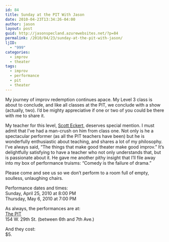 ```yaml
---
id: 84
title: Sunday at the PIT With Jason
date: 2010-04-23T13:34:26-04:00
author: jason
layout: post
guid: http://jasonspecland.azurewebsites.net/?p=84
permalink: /2010/04/23/sunday-at-the-pit-with-jason/
ljID:
  - "999"
categories:
  - improv
  - theater
tags:
  - improv
  - performance
  - pit
  - theater
---
```

My journey of improv redemption continues apace. My Level 3 class is about to conclude, and like all classes at the PIT, we conclude with a show (actually, two). I&#8217;d be mighty appreciative if one or two of you could be there with me to share it.

My teacher for this level, [Scott Eckert](http://www.thepit-nyc.com/performers/seckert.html), deserves special mention. I must admit that I&#8217;ve had a man-crush on him from class one. Not only is he a spectacular performer (as all the PIT teachers have been) but he is wonderfully enthusiastic about teaching, and shares a lot of my philosophy. I&#8217;ve always said, &#8220;The things that make good theater make good improv.&#8221; It&#8217;s delightfully satisfying to have a teacher who not only understands that, but is passionate about it. He gave me another pithy insight that I&#8217;ll file away into my box of performance truisms: &#8220;Comedy is the failure of drama.&#8221;

Please come and see us so we don&#8217;t perform to a room full of empty, soulless, unlaughing chairs. 

Performance dates and times:  
Sunday, April 25, 2010 at 8:00 PM  
Thursday, May 6, 2010 at 7:00 PM

As always, the performances are at:  
[The PIT](http://thepit-nyc.com/)  
154 W. 29th St. (between 6th and 7th Ave.)

And they cost:  
$5.
